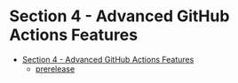 # Section 4 - Advanced GitHub Actions Features

<!-- markdownlint-disable MD007 -->
<!--ts-->
* [Section 4 - Advanced GitHub Actions Features](#section-4---advanced-github-actions-features)
   * [prerelease](#prerelease)
<!--te-->
<!-- markdownlint-enable MD007 -->


